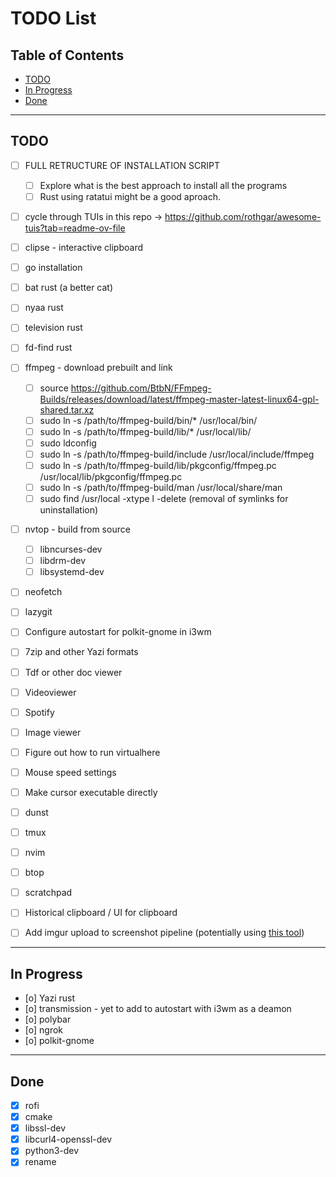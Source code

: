 # TODO List

## Table of Contents
- [TODO](#todo)
- [In Progress](#in-progress)
- [Done](#done)

---

## TODO
- [ ] FULL RETRUCTURE OF INSTALLATION SCRIPT
    - [ ] Explore what is the best approach to install all the programs
    - [ ] Rust using ratatui might be a good aproach.

- [ ] cycle through TUIs in this repo -> https://github.com/rothgar/awesome-tuis?tab=readme-ov-file 

- [ ] clipse - interactive clipboard
- [ ] go installation
- [ ] bat rust (a better cat)
- [ ] nyaa rust
- [ ] television rust
- [ ] fd-find rust
- [ ] ffmpeg - download prebuilt and link
    - [ ] source https://github.com/BtbN/FFmpeg-Builds/releases/download/latest/ffmpeg-master-latest-linux64-gpl-shared.tar.xz
    - [ ] sudo ln -s /path/to/ffmpeg-build/bin/* /usr/local/bin/
    - [ ] sudo ln -s /path/to/ffmpeg-build/lib/* /usr/local/lib/
    - [ ] sudo ldconfig
    - [ ] sudo ln -s /path/to/ffmpeg-build/include /usr/local/include/ffmpeg
    - [ ] sudo ln -s /path/to/ffmpeg-build/lib/pkgconfig/ffmpeg.pc /usr/local/lib/pkgconfig/ffmpeg.pc
    - [ ] sudo ln -s /path/to/ffmpeg-build/man /usr/local/share/man
    - [ ] sudo find /usr/local -xtype l -delete (removal of symlinks for uninstallation)
- [ ] nvtop - build from source
    - [ ] libncurses-dev
    - [ ] libdrm-dev 
    - [ ] libsystemd-dev
- [ ] neofetch
- [ ] lazygit
- [ ] Configure autostart for polkit-gnome in i3wm
- [ ] 7zip and other Yazi formats
- [ ] Tdf or other doc viewer
- [ ] Videoviewer
- [ ] Spotify
- [ ] Image viewer
- [ ] Figure out how to run virtualhere
- [ ] Mouse speed settings
- [ ] Make cursor executable directly
- [ ] dunst
- [ ] tmux
- [ ] nvim
- [ ] btop
- [ ] scratchpad
- [ ] Historical clipboard / UI for clipboard
- [ ] Add imgur upload to screenshot pipeline (potentially using [this tool](https://github.com/jomo/imgur-screenshot))

---

## In Progress

- [o] Yazi rust
- [o] transmission - yet to add to autostart with i3wm as a deamon
- [o] polybar
- [o] ngrok
- [o] polkit-gnome

---

## Done

- [x] rofi
- [x] cmake
- [x] libssl-dev
- [x] libcurl4-openssl-dev
- [x] python3-dev
- [x] rename
